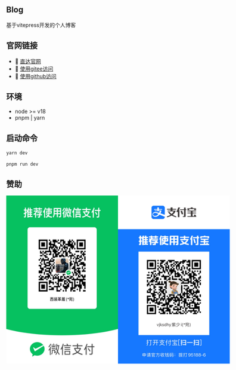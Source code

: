 ## Blog
基于vitepress开发的个人博客

## 官网链接
- :car: [直达官网](http://www.jwblog.cn)
- :beginner: [使用gitee访问](https://jiangwan1773.github.io/blog/)
- :beginner: [使用github访问](https://jiangwan1773.github.io/blog/)

## 环境
- node >= v18
- pnpm | yarn

## 启动命令
```yarn
yarn dev
```
```pnpm
pnpm run dev
```

## 赞助
<div style="display: flex">
    <img src="./docs/public/image/wechat.png" alt="微信赞助" width="300" height="450" />
    <img src="./docs/public/image/zhifubao.png" alt="支付宝赞助" width="300" height="450" />
</div>
